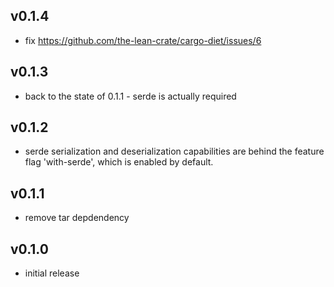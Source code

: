## v0.1.4 

* fix https://github.com/the-lean-crate/cargo-diet/issues/6

## v0.1.3

* back to the state of 0.1.1 - serde is actually required

## v0.1.2

* serde serialization and deserialization capabilities are behind the feature flag 'with-serde', which is enabled by default.

## v0.1.1

* remove tar depdendency

## v0.1.0

* initial release
